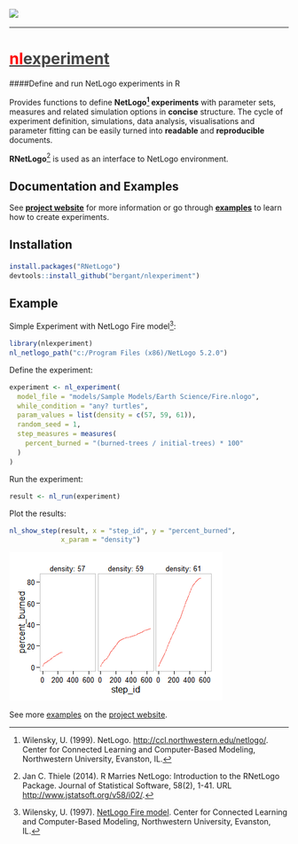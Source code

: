 


[![](https://travis-ci.org/bergant/nlexperiment.svg)](https://travis-ci.org/bergant/nlexperiment)

----
# __[<font color="red">nl</font><font color = "#444444">experiment</font>](http://bergant.github.io/nlexperiment/)__

####Define and run NetLogo experiments in R


Provides functions to 
define __NetLogo[^1] experiments__ with parameter sets, measures and 
related simulation options in __concise__ structure. 
The cycle of experiment definition, simulations, data analysis, visualisations and
parameter fitting can be easily turned 
into __readable__ and __reproducible__ documents.

[^1]: Wilensky, U. (1999). NetLogo. http://ccl.northwestern.edu/netlogo/. Center for Connected Learning and Computer-Based Modeling, Northwestern University, Evanston, IL.

__RNetLogo__[^2] is used as an interface to NetLogo environment.

[^2]: Jan C. Thiele (2014). R Marries NetLogo: Introduction to the RNetLogo Package. Journal
of Statistical Software, 58(2), 1-41. URL http://www.jstatsoft.org/v58/i02/.

## Documentation and Examples
See __[project website](http://bergant.github.io/nlexperiment/)__ for more information
or go through __[examples](http://bergant.github.io/nlexperiment/tutorial.html)__ to 
learn how to create experiments.


## Installation


```r
install.packages("RNetLogo")
devtools::install_github("bergant/nlexperiment")
```

## Example
Simple Experiment with NetLogo Fire model[^3]:

[^3]: Wilensky, U. (1997). 
[NetLogo Fire model](http://ccl.northwestern.edu/netlogo/models/Fire). 
Center for Connected Learning and Computer-Based Modeling, 
Northwestern University, Evanston, IL.


```r
library(nlexperiment)
nl_netlogo_path("c:/Program Files (x86)/NetLogo 5.2.0") 
```

Define the experiment:

```r
experiment <- nl_experiment(
  model_file = "models/Sample Models/Earth Science/Fire.nlogo", 
  while_condition = "any? turtles",
  param_values = list(density = c(57, 59, 61)),
  random_seed = 1,
  step_measures = measures(
    percent_burned = "(burned-trees / initial-trees) * 100"
  )
)
```

Run the experiment:


```r
result <- nl_run(experiment)  
```

Plot the results:

```r
nl_show_step(result, x = "step_id", y = "percent_burned", 
             x_param = "density")
```

![](img/README-fireStepPlotRM-1.png) 


See more [examples](http://bergant.github.io/nlexperiment/tutorial.html) 
on the [project website](http://bergant.github.io/nlexperiment/).


